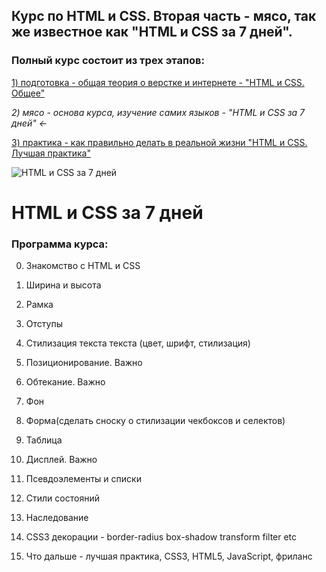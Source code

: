 ## Курс по HTML и CSS. Вторая часть - мясо, так же известное как "HTML и CSS за 7 дней".

### Полный курс состоит из трех этапов:
[1) подготовка - общая теория о верстке и интернете - "HTML и CSS. Общее"]()

*2) мясо - основа курса, изучение самих языков - "HTML и CSS за 7 дней" ←*

[3) практика - как правильно делать в реальной жизни "HTML и CSS. Лучшая практика"]()

![HTML и CSS за 7 дней](http://undefitied.com/html-css-course/title.png)

# HTML и CSS за 7 дней
### Программа курса:
0. Знакомство с HTML и CSS

1. Ширина и высота

2. Рамка

3. Отступы

4. Стилизация текста текста (цвет, шрифт, стилизация)

5. Позиционирование. Важно

6. Обтекание. Важно

7. Фон

8. Форма(сделать сноску о стилизации чекбоксов и селектов)

9. Таблица

10. Дисплей. Важно

11. Псевдоэлементы и списки

12. Стили состояний

13. Наследование

14. CSS3 декорации - border-radius box-shadow transform filter etc

15. Что дальше - лучшая практика, CSS3, HTML5, JavaScript, фриланс
